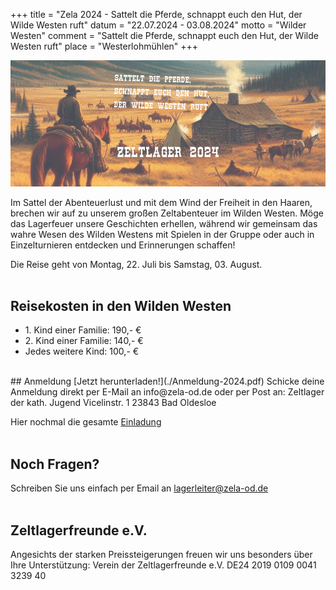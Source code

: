 +++
title = "Zela 2024 - Sattelt die Pferde, schnappt euch den Hut, der Wilde Westen ruft"
datum = "22.07.2024 - 03.08.2024"
motto = "Wilder Westen"
comment = "Sattelt die Pferde, schnappt euch den Hut, der Wilde Westen ruft"
place = "Westerlohmühlen"
+++

![](cover2024.png)

Im Sattel der Abenteuerlust und mit dem Wind der Freiheit in den Haaren, brechen wir auf zu unserem großen Zeltabenteuer im Wilden Westen. Möge das Lagerfeuer unsere Geschichten erhellen, während wir gemeinsam das wahre Wesen des Wilden Westens mit Spielen in der Gruppe oder auch in Einzelturnieren entdecken und Erinnerungen schaffen!

Die Reise geht von Montag, 22. Juli bis Samstag, 03. August.  
<br>
## Reisekosten in den Wilden Westen
- 1\. Kind einer Familie: 190,- €
- 2\. Kind einer Familie: 140,- €
- Jedes weitere Kind: 100,- €  
<br>
## Anmeldung
[Jetzt herunterladen!](./Anmeldung-2024.pdf)
Schicke deine Anmeldung direkt per E-Mail an info@zela-od.de
oder per Post an:
Zeltlager der kath. Jugend  
Vicelinstr. 1  
23843 Bad Oldesloe

Hier nochmal die gesamte [Einladung](./Einladung-Zeltlager-2024.pdf)  
<br>  
## Noch Fragen?
Schreiben Sie uns einfach per Email an lagerleiter@zela-od.de  
<br>
## Zeltlagerfreunde e.V.
Angesichts der starken Preissteigerungen freuen wir uns besonders über Ihre Unterstützung:
Verein der Zeltlagerfreunde e.V.
DE24 2019 0109 0041 3239 40
